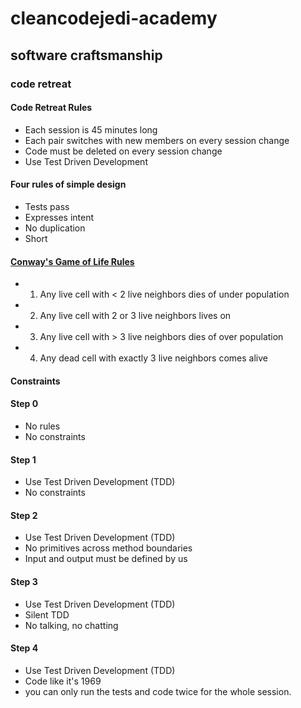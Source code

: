 # cleancodejedi-academy

## software craftsmanship

### code retreat

#### Code Retreat Rules
* Each session is 45 minutes long
* Each pair switches with new members on every session change
* Code must be deleted on every session change
* Use Test Driven Development

#### Four rules of simple design
* Tests pass
* Expresses intent
* No duplication
* Short

#### [Conway's Game of Life Rules](https://en.wikipedia.org/wiki/Conway%27s_Game_of_Life#Rules)
* 1. Any live cell with < 2 live neighbors dies of under population
* 2. Any live cell with 2 or 3 live neighbors lives on
* 3. Any live cell with > 3 live neighbors dies of over population
* 4. Any dead cell with exactly 3 live neighbors comes alive

#### Constraints 

#### Step 0
* No rules
* No constraints

#### Step 1
* Use Test Driven Development (TDD)
* No constraints

#### Step 2
* Use Test Driven Development (TDD)
* No primitives across method boundaries 
* Input and output must be defined by us

#### Step 3
* Use Test Driven Development (TDD)
* Silent TDD
* No talking, no chatting

#### Step 4
* Use Test Driven Development (TDD)
* Code like it's 1969
* you can only run the tests and code twice for the whole session. 